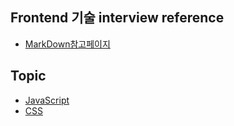 ## Frontend 기술 interview reference 

- <a href="./markdown.md">MarkDown참고페이지</a>


## Topic
- <a href="./JavaScript.html"> JavaScript </a>
- <a href="./CSS.html"> CSS </a>


